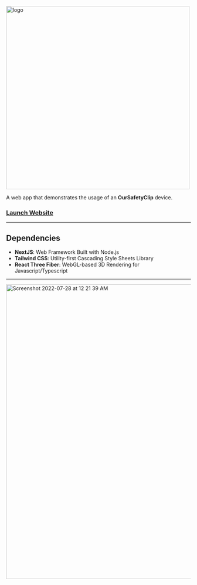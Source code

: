 <img width="500" alt="logo" src="https://user-images.githubusercontent.com/35755386/181419345-25ee5015-92fb-41f8-bf86-ccb8381438af.png">

A web app that demonstrates the usage of an **OurSafetyClip** device.

### [Launch Website](oursafetyclip-simulator.vercel.app)

---

## Dependencies
- **NextJS**: Web Framework Built with Node.js
- **Tailwind CSS**: Utility-first Cascading Style Sheets Library
- **React Three Fiber**: WebGL-based 3D Rendering for Javascript/Typescript

---

<img width="804" alt="Screenshot 2022-07-28 at 12 21 39 AM" src="https://user-images.githubusercontent.com/35755386/181419755-c60b7c10-37e1-4f24-9849-402b68697474.png">
